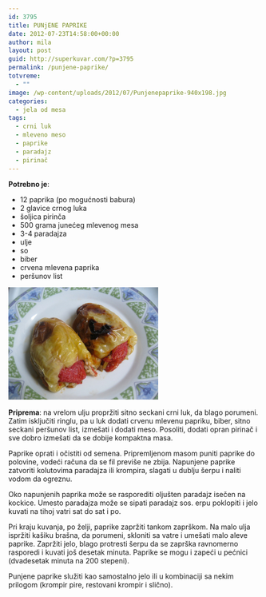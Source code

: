 ```yaml
---
id: 3795
title: PUNjENE PAPRIKE
date: 2012-07-23T14:58:00+00:00
author: mila
layout: post
guid: http://superkuvar.com/?p=3795
permalink: /punjene-paprike/
totvreme:
  - ""
image: /wp-content/uploads/2012/07/Punjenepaprike-940x198.jpg
categories:
  - jela od mesa
tags:
  - crni luk
  - mleveno meso
  - paprike
  - paradajz
  - pirinač
---
```

**Potrebno je**:

  * 12 paprika (po mogućnosti babura)
  * 2 glavice crnog luka
  * šoljica pirinča
  * 500 grama junećeg mlevenog mesa
  * 3-4 paradajza
  * ulje
  * so
  * biber
  * crvena mlevena paprika
  * peršunov list

<img class="alignnone size-medium wp-image-3796" title="Punjenepaprike" src="/wp-content/uploads/2012/07/Punjenepaprike-1024x768.jpg" alt="" width="300" height="225" /> 

**Priprema**: na vrelom ulju propržiti sitno seckani crni luk, da blago porumeni. Zatim isključiti ringlu, pa u luk dodati crvenu mlevenu papriku, biber, sitno seckani peršunov list, izmešati i dodati meso. Posoliti, dodati opran pirinač i sve dobro izmešati da se dobije kompaktna masa.

Paprike oprati i očistiti od semena. Pripremljenom masom puniti paprike do polovine, vodeći računa da se fil previše ne zbija. Napunjene paprike zatvoriti kolutovima paradajza ili krompira, slagati u dublju šerpu i naliti vodom da ogreznu.

Oko napunjenih paprika može se rasporediti oljušten paradajz isečen na kockice. Umesto paradajza može se sipati paradajz sos.  erpu poklopiti i jelo kuvati na tihoj vatri sat do sat i po.

Pri kraju kuvanja, po želji, paprike zapržiti tankom zaprškom. Na malo ulja ispržiti kašiku brašna, da porumeni, skloniti sa vatre i umešati malo aleve paprike. Zapržiti jelo, blago protresti šerpu da se zaprška ravnomerno rasporedi i kuvati još desetak minuta. Paprike se mogu i zapeći u pećnici (dvadesetak minuta na 200 stepeni).

Punjene paprike služiti kao samostalno jelo ili u kombinaciji sa nekim prilogom (krompir pire, restovani krompir i slično).